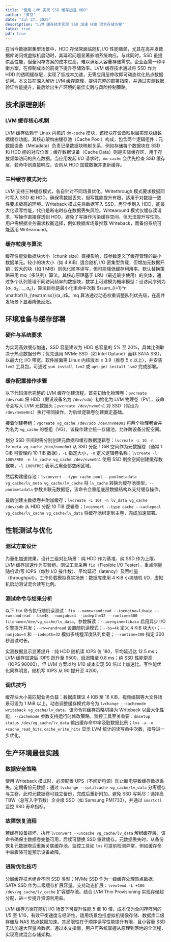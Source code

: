 ```yaml
---
title: "使用 LVM 实现 SSD 缓存加速 HDD"
author: "黄京"
date: "Jul 27, 2025"
description: "LVM 缓存技术实现 SSD 加速 HDD 混合存储方案"
latex: true
pdf: true
---
```


在当今数据密集型场景中，HDD 存储常面临随机 I/O 性能瓶颈，尤其在高并发数据库访问或虚拟机启动时，其延迟问题显著影响系统响应。与此同时，SSD 虽提供高性能，但全闪存方案的成本过高，难以满足大容量存储需求。企业亟需一种平衡方案，在控制成本的前提下提升存储效率。LVM 缓存技术通过将 SSD 作为 HDD 的透明缓存层，实现了低成本加速，无需应用层修改即可动态优化热点数据访问。本文旨在深入解析 LVM 缓存原理，提供完整的部署指南，并通过实测数据验证性能提升，最后给出生产环境的最佳实践与风险控制策略。

## 技术原理剖析  
### LVM 缓存核心机制  
LVM 缓存依赖于 Linux 内核的 `dm-cache` 模块，该模块在设备映射层实现块级数据缓存功能。其核心架构由缓存池（Cache Pool）构成，包含两个逻辑组件：元数据设备（Metadata）负责记录数据块映射关系，例如存储每个数据块在 SSD 和 HDD 间的对应位置；缓存数据设备（Cache Data）则是实际缓存区，用于存放频繁访问的热点数据。当应用发起 I/O 请求时，`dm-cache` 会优先检查 SSD 缓存层，若命中则直接响应，否则从 HDD 加载数据并更新缓存。

### 三种缓存模式对比  
LVM 支持三种缓存模式，各自针对不同场景优化。Writethrough 模式要求数据同时写入 SSD 和 HDD，确保零数据丢失，但写性能提升有限，适用于对数据一致性要求极高的环境。Writeback 模式先将数据写入 SSD，再异步刷入 HDD，能最大化读写性能，代价是断电时存在数据丢失风险。Writearound 模式仅缓存读请求，写操作直接穿透到 HDD，避免了写操作污染缓存空间，但无法提升写性能。用户需根据业务需求权衡选择，例如数据库场景推荐 Writeback，而备份系统可能适用 Writearound。

### 缓存粒度与算法  
缓存性能受数据块大小（chunk size）直接影响，该参数定义了缓存管理的最小数据单元。较小的块大小（如 4 KiB）适合随机 I/O 密集型负载，但增加元数据开销；较大的块（如 1 MiB）则优化顺序读写，但可能降低缓存利用率。默认替换策略采用 mq（多队列）算法，其核心原理基于 LRU（最近最少使用）的变体，通过多个队列管理不同访问频率的数据块，数学上可建模为概率模型：设访问序列为 $\{a_1, a_2, \ldots, a_n\}$，算法目标是最小化未命中次数 $\sum_{i=1}^n \mathbf{1}_{\text{miss}}(a_i)$。mq 算法通过动态权重调整队列优先级，在高并发场景下显著降低延迟。

## 环境准备与缓存部署  
### 硬件与系统要求  
为实现高效缓存加速，SSD 容量建议为 HDD 总容量的 5% 至 20%，具体比例取决于热点数据分布；优先选用 NVMe SSD（如 Intel Optane）而非 SATA SSD，以最大化 I/O 带宽。软件层面需 Linux 内核版本 ≥ 3.9（推荐 5.x 以上），并安装 `lvm2` 工具包，可通过 `yum install lvm2` 或 `apt-get install lvm2` 完成部署。

### 缓存配置操作步骤  
以下代码演示完整的 LVM 缓存创建流程。首先初始化物理卷：`pvcreate /dev/sdb` 将 HDD（假设设备名为 `/dev/sdb`）初始化为 LVM 物理卷（PV），该命令会写入 LVM 元数据头；`pvcreate /dev/nvme0n1` 对 SSD（假设为 `/dev/nvme0n1`）执行相同操作，为后续逻辑卷创建奠定基础。  

接着创建卷组：`vgcreate vg_cache /dev/sdb /dev/nvme0n1` 将两个物理卷合并为名为 `vg_cache` 的卷组（VG），该操作建立统一存储池，允许跨设备分配空间。  

划分 SSD 空间时需分别创建元数据和缓存数据逻辑卷：`lvcreate -L 1G -n lv_meta vg_cache /dev/nvme0n1` 从 SSD 分配 1 GiB 空间作为元数据卷（通常 1 GiB 可管理约 10 TiB 数据），`-L` 指定大小，`-n` 定义逻辑卷名称；`lvcreate -l 100%FREE -n lv_cache vg_cache /dev/nvme0n1` 使用 SSD 剩余空间创建缓存数据卷，`-l 100%FREE` 表示占用全部空闲区域。  

然后构建缓存池：`lvconvert --type cache-pool --poolmetadata vg_cache/lv_meta vg_cache/lv_cache` 将 `lv_cache` 转换为缓存池类型，`--poolmetadata` 参数关联元数据卷，该命令会重组底层数据结构以支持缓存操作。  

最后创建主数据卷并附加缓存：`lvcreate -L 10T -n lv_data vg_cache /dev/sdb` 从 HDD 分配 10 TiB 逻辑卷；`lvconvert --type cache --cachepool vg_cache/lv_cache vg_cache/lv_data` 将缓存池绑定到主卷，完成加速部署。

## 性能测试与优化  
### 测试方案设计  
为量化加速效果，设计三组对比场景：纯 HDD 作为基准、纯 SSD 作为上限、LVM 缓存加速作为实验组。测试工具采用 `fio`（Flexible I/O Tester），重点测量随机读/写 IOPS（每秒 I/O 操作数）、平均延迟（latency）及吞吐量（throughput）。工作负载模拟真实场景：数据库使用 4 KiB 小块随机 I/O，虚拟机启动测试混合读写比例。

### 测试命令与结果分析  
以下 `fio` 命令执行随机读测试：`fio --name=randread --ioengine=libaio --rw=randread --bs=4k --numjobs=4 --iodepth=32 --runtime=300 --filename=/dev/vg_cache/lv_data`。参数解读：`--ioengine=libaio` 启用异步 I/O 引擎提升并发；`--rw=randread` 设置随机读模式；`--bs=4k` 定义 4 KiB 块大小；`--numjobs=4` 和 `--iodepth=32` 模拟多线程深度队列负载；`--runtime=300` 指定 300 秒测试时长。  

实测数据显示显著提升：纯 HDD 随机读 IOPS 仅 180，平均延迟达 12.5 ms；LVM 缓存加速后 IOPS 跃升至 9500，延迟降至 0.8 ms；纯 SSD 性能更高（IOPS 98000），但 LVM 方案以约 1/10 成本实现 50 倍以上加速比。写性能优化同样明显，随机写 IOPS 从 90 提升至 4200。

### 调优技巧  
缓存块大小需匹配业务负载：数据库建议 4 KiB 至 16 KiB，视频编辑等大文件场景可设为 1 MiB 以上。动态调整缓存模式命令为 `lvchange --cachemode writeback vg_cache/lv_data`，该命令将缓存策略切换为 Writeback 以最大化性能，`--cachemode` 参数支持运行时修改策略。监控工具至关重要：`dmsetup status /dev/vg_cache/lv_data` 输出缓存命中率及脏数据比例；`lvs -a -o +cache_read_hits,cache_write_hits` 显示 LVM 统计的读写命中次数，指导进一步优化。

## 生产环境最佳实践  
### 数据安全策略  
使用 Writeback 模式时，必须配置 UPS（不间断电源）防止断电导致缓存数据丢失。定期备份元数据：通过 `lvchange --splitcache vg_cache/lv_data` 分离缓存与主卷，此时元数据卷可独立备份，完成后重新附加。避免 SSD 写耗尽：选择高 TBW（总写入字节数）企业级 SSD（如 Samsung PM1733），并通过 `smartctl` 监控 SSD 寿命指标。

### 故障恢复流程  
若缓存设备损坏，执行 `lvconvert --uncache vg_cache/lv_data` 解绑缓存层，该命令确保主数据卷完整可用，后续可替换 SSD 重建缓存。元数据丢失时，从备份恢复元数据卷后重新关联缓存池。监控工具如 `lvs` 可提前检测异常，例如缓存命中率骤降可能预示设备故障。

### 进阶优化技巧  
分层缓存技术组合不同 SSD 类型：NVMe SSD 作为一级缓存处理热点数据，SATA SSD 作为二级缓存扩展容量。支持动态扩展：`lvextend -L +10G /dev/vg_cache/lv_cache` 扩容缓存池。结合 LVM Thin Provisioning 实现存储超分配，进一步提升资源利用率。

LVM 缓存方案在随机 I/O 场景下可提升性能 5 至 10 倍，成本仅为全闪存阵列的 1/5 至 1/10，有效平衡速度与经济性。适用场景包括虚拟机镜像存储、数据库二级存储及 NAS 热点数据加速。其局限性在于顺序读写性能提升有限，且小容量 SSD 无法加速大容量冷数据。通过本文指南，用户可系统掌握从原理到落地的全流程，实现高效混合存储架构。
